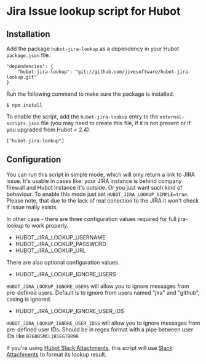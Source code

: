 # Jira Issue lookup script for Hubot

## Installation

Add the package `hubot-jira-lookup` as a dependency in your Hubot `package.json` file.

	"dependencies": {
		"hubot-jira-lookup": "git://github.com/jivesoftware/hubot-jira-lookup.git"
	}

Run the following command to make sure the package is installed.

	$ npm install

To enable the script, add the `hubot-jira-lookup` entry to the `external-scripts.json` file (you may need to create this file, if it is not present or if you upgraded from Hubot < 2.4).

	["hubot-jira-lookup"]

## Configuration

You can run this script in simple mode, which will only return a link to JIRA issue. It's usable in cases like: your JIRA instance is behind company firewall and Hubot instance it's outside. Or you just want such kind of behaviour. To enable this mode just set `HUBOT_JIRA_LOOKUP_SIMPLE=true`. Please note, that due to the lack of real conection to the JIRA it won't check if issue really exists.

In other case - there are three configuration values required for full jira-lookup to work properly.

* HUBOT_JIRA_LOOKUP_USERNAME
* HUBOT_JIRA_LOOKUP_PASSWORD
* HUBOT_JIRA_LOOKUP_URL

There are also optional configuration values.

* HUBOT_JIRA_LOOKUP_IGNORE_USERS

`HUBOT_JIRA_LOOKUP_IGNORE_USERS` will allow you to ignore messages from pre-defined users. Default is to ignore from users named "jira" and "github", casing is ignored.

* HUBOT_JIRA_LOOKUP_IGNORE_USER_IDS

`HUBOT_JIRA_LOOKUP_IGNORE_USER_IDSS` will allow you to ignore messages from pre-defined user IDs. Should be in regex format with a pipe between user IDs like `B768B5MCL|B1EGTBR9R` 

If you're using [Hubot Slack Attachments](inkel/hubot-slack-attachment), this script will use [Slack Attachments](https://api.slack.com/docs/attachments) to format its lookup result.
